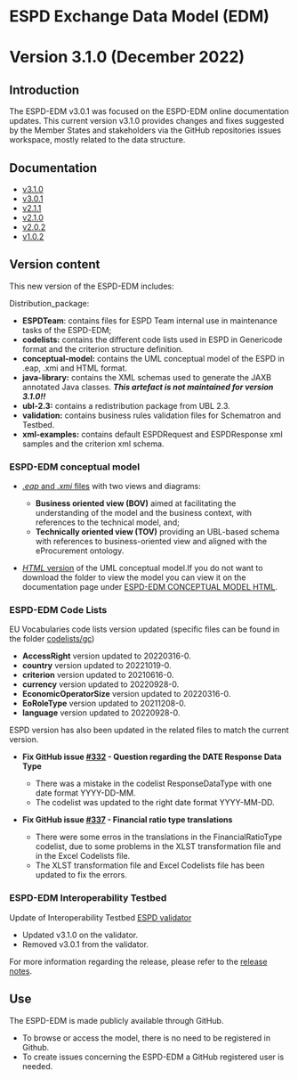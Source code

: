 # ESPD Exchange Data Model (EDM)
# Version 3.1.0 (December 2022)

## Introduction

The ESPD-EDM v3.0.1 was focused on the ESPD-EDM online documentation updates. This current version v3.1.0 provides changes and fixes suggested by the Member States and stakeholders via the GitHub repositories issues workspace, mostly related to the data structure. 
 
## Documentation

* [v3.1.0](https://docs.ted.europa.eu/ESPD-EDM/latest/index.html)
* [v3.0.1](https://docs.ted.europa.eu/ESPD-EDM/3.0.1/index.html)
* [v2.1.1](https://docs.ted.europa.eu/ESPD-EDM/2.1.1/index.html)
* [v2.1.0](https://docs.ted.europa.eu/ESPD-EDM/2.1.0/index.html)
* [v2.0.2](https://docs.ted.europa.eu/ESPD-EDM/2.0.2/index.html)
* [v1.0.2](https://docs.ted.europa.eu/ESPD-EDM/1.0.2/index.html)


## Version content

This new version of the ESPD-EDM includes:

Distribution_package:

* __ESPDTeam__: contains files for ESPD Team internal use in maintenance tasks of the ESPD-EDM;
* __codelists:__ contains the different code lists used in ESPD in Genericode format and the criterion structure definition.
* __conceptual-model:__ contains the UML conceptual model of the ESPD in .eap, .xmi and HTML format.
* __java-library:__ contains the XML schemas used to generate the JAXB annotated Java classes. __*This artefact is not maintained for version 3.1.0!!*__
* __ubl-2.3:__ contains a redistribution package from UBL 2.3.
* __validation:__ contains business rules validation files for Schematron and Testbed.
* __xml-examples:__ contains default ESPDRequest and ESPDResponse xml samples and the criterion xml schema.


### ESPD-EDM conceptual model

* [_.eap_ and _.xmi_ files](https://github.com/OP-TED/ESPD-EDM/tree/v3.1.0/conceptual-model) with two views and diagrams: 
  * **Business oriented view (BOV)** aimed at facilitating the understanding of the model and the business context, with references to the technical model, and;
  * **Technically oriented view (TOV)** providing an UBL-based schema with references to business-oriented view and aligned with the eProcurement ontology.

* [_HTML_ version](https://github.com/OP-TED/ESPD-EDM/tree/v3.1.0/conceptual-model/ESPD_CM_html) of the UML conceptual model.If you do not want to download the folder to view the model you can view it on the documentation page under [ESPD-EDM CONCEPTUAL MODEL HTML](https://docs.ted.europa.eu/ESPD-EDM/3.1.0/_attachments/ESPD_CM_html/index.html).

### ESPD-EDM Code Lists

EU Vocabularies code lists version updated (specific files can be found in the folder [codelists/gc](https://github.com/OP-TED/ESPD-EDM/tree/v3.1.0/codelists/gc))

* **AccessRight** version updated to	 20220316-0.
* **country**	version updated to  20221019-0.
* **criterion**	version updated to 20210616-0.
* **currency** version updated to 20220928-0.
* **EconomicOperatorSize** version updated to 20220316-0.
* **EoRoleType** version updated to 20211208-0.
* **language** version updated to 20220928-0.

ESPD version has also been updated in the related files to match the current version. 

  * **Fix GitHub issue [#332](https://github.com/OP-TED/ESPD-EDM/issues/332) - Question regarding the DATE Response Data Type** 
      * There was a mistake in the codelist ResponseDataType with one date format YYYY-DD-MM.
      * The codelist was updated to the right date format YYYY-MM-DD.

  * **Fix GitHub issue [#337](https://github.com/OP-TED/ESPD-EDM/issues/337) - Financial ratio type translations** 
      * There were some erros in the translations in the FinancialRatioType codelist, due  to some problems in the XLST transformation file and in the Excel Codelists file.
      * The XLST transformation file and Excel Codelists file has been updated to fix the errors.

### ESPD-EDM Interoperability Testbed

Update of Interoperability Testbed [ESPD validator](https://www.itb.ec.europa.eu/espd/upload)

* Updated v3.1.0 on the validator.
* Removed v3.0.1 from the validator.


For more information regarding the release, please refer to the [release notes](https://github.com/OP-TED/ESPD-EDM/releases/tag/v3.1.0).

## Use
The ESPD-EDM is made publicly available through GitHub. 
* To browse or access the model, there is no need to be registered in Github.
* To create issues concerning the ESPD-EDM a GitHub registered user is needed.

